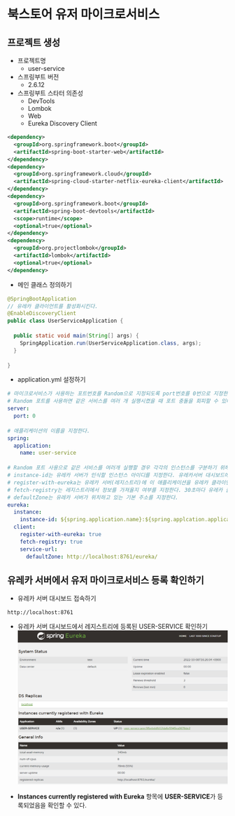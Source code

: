 # 북스토어 유저 마이크로서비스

## 프로젝트 생성

- 프로젝트명
  - user-service
- 스프링부트 버전
  - 2.6.12
- 스프링부트 스타터 의존성
  - DevTools
  - Lombok
  - Web
  - Eureka Discovery Client

```xml
<dependency>
  <groupId>org.springframework.boot</groupId>
  <artifactId>spring-boot-starter-web</artifactId>
</dependency>
<dependency>
  <groupId>org.springframework.cloud</groupId>
  <artifactId>spring-cloud-starter-netflix-eureka-client</artifactId>
</dependency>
<dependency>
  <groupId>org.springframework.boot</groupId>
  <artifactId>spring-boot-devtools</artifactId>
  <scope>runtime</scope>
  <optional>true</optional>
</dependency>
<dependency>
  <groupId>org.projectlombok</groupId>
  <artifactId>lombok</artifactId>
  <optional>true</optional>
</dependency>
```

- 메인 클래스 정의하기

```java
@SpringBootApplication
// 유레카 클라이언트를 활성화시킨다.
@EnableDiscoveryClient
public class UserServiceApplication {

  public static void main(String[] args) {
    SpringApplication.run(UserServiceApplication.class, args);
  }

}
```

- application.yml 설정하기

```yml
# 마이크로서비스가 사용하는 포트번호를 Random으로 지정되도록 port번호를 0번으로 지정한다.
# Random 포트를 사용하면 같은 서비스를 여러 개 실행시켰을 때 포트 충돌을 회피할 수 있다.
server:
  port: 0
  
# 애플리케이션의 이름을 지정한다.
spring:
  application:
    name: user-service

# Random 포트 사용으로 같은 서비스를 여러개 실행할 경우 각각의 인스턴스를 구분하기 위해서 인스턴스 정보를 설정한다.
# instance-id는 유레카 서버가 인식할 인스턴스 아이디를 지정한다. 유레카서버 대시보드에서 서비스를 식별할 수 있게 한다.
# register-with-eureka는 유레카 서버(레지스트리)에 이 애플리케이션을 유레카 클라이언트로 등록할지 여부를 지정한다.
# fetch-registry는 레지스트리에서 정보를 가져올지 여부를 지정한다. 30초마다 유레카 클라이언트가 유레카 레지스트리 변경 사항 여부를 재확인한다.
# defaultZone는 유레카 서버가 위치하고 있는 기본 주소를 지정한다.
eureka:
  instance:
    instance-id: ${spring.application.name}:${spring.applcation.application-id:${random.value}}
  client:
    register-with-eureka: true
    fetch-registry: true
    service-url:
      defaultZone: http://localhost:8761/eureka/
```

## 유레카 서버에서 유저 마이크로서비스 등록 확인하기

- 유레카 서버 대시보드 접속하기

```text
http://localhost:8761
```

- 유레카 서버 대시보드에서 레지스트리에 등록된 USER-SERVICE 확인하기
![북스토어 유레카 서버 홈](../images/bookstore-eureka-server-home-2.png)

- **Instances currently registered with Eureka** 항목에 **USER-SERVICE**가 등록되었음을 확인할 수 있다.
